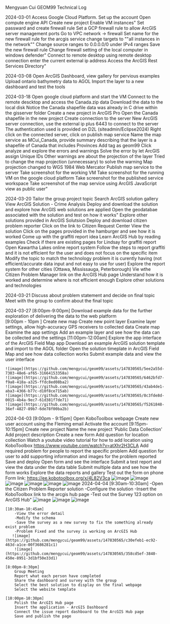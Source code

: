 Mengyuan Cui
GEOM99 Technical Log

2024-03-01
    Access Google Cloud Platform. 
    Set up the account 
    Open compute engine API 
    Create new project
    Enable VM instances"
    Set passward and create firewall rule 
    Set a GCP firewall rule to allow ArcGIS server management ports
    Go to VPC network -> firewall
    Set name for the new firewall rule for the arcgis service
    change targets to ""all instances in the network""
    Change source ranges to 0.0.0.0/0 under IPv4 ranges
    Save the new firewall rule
    Change firewall setting of the local computer in windows defender"
    Connect to remote desktop using remote desktop connection
    enter the current external ip address 
    Access the ArcGIS Rest Services Directory"

2024-03-08
    Open ArcGIS Dashboard, view gallery for pervious examples
    Upload ontario bathymetry data to AGOL 
    Import the layer to a new dashboard and test the tools

2024-03-18
    Open google cloud platform and start the VM
    Connect to the remote descktop and access the Canada.zip data
    Download the data to the local disk
    Notice the Canada shapefile data was already in C drive within the gisserver folder
    Create a new project in ArcGIS Pro
    Open the Canada shapefile in the new project
    Create connection to the server 
    New ArcGIS server connection, use the external ip plus 6443 to connect to the server
    The authentication used is provided on D2L (siteadmin/Eclipse2024)
    Right click on the connected server, click on publish map service
    Name the map service as MCui_Canada, provide summary describing that the layer is a shapefile of Canada that includes Provinces 
    Add tag as geom99
    Click analyze and explore the errors and warnings
    Solve the error by let ArcGIS assign Unique IDs 
    Other warnings are about the projection of the layer 
    Tried to change the map projection (unnecessary) to solve the warning 
    Map projection changed to WGS 1984 Web Mercator 
    Publish map service to the server 
    Take screenshot for the working VM
    Take screenshot for the running VM on the google cloud platform
    Take screenshot for the published service workspace
    Take screenshot of the map service using ArcGIS JavaScript view as public user"

2024-03-20
    Tailor the group project topic
    Search ArcGIS solution gallery 
    View ArcGIS Solution - Crime Analysis 
    Deploy and download the solution and explore how ArcGIS web solutions are applied
    Open the geodatabae associated with the solution and test on how it works"
    Explore other solutions provided in ArcGIS Solutsion
    Deploy and download citizen problem reporter
    Click on the link to Citizen Request Center
    View the solution
    Click on the pages provided in the hamburger and see how it is worked 
    Come up with the graffiti report idea
    Learn ArcGIS Hub by reading examples 
    Check if there are existing pages for Lindsay for graffiti report 
    Open Kawartha Lakes online report system
    Follow the steps to report graffiti and it is not efficient for the user and does not focus on the specific item
    Modify the topic to match the technology problem it is curently having (not efficient/accurate data input and not easy to use for user)
    Explore the report system for other cities (Ottawa, Mississauga, Peterborough) 
    Vie wthe Citizen Problem Manager link on the ArcGIS Hub page 
    Understand how it is worked and determine where is not efficient enough 
    Explore other solutions and technologies

2024-03-21
    Discuss about problem statement and decide on final topic
    Meet with the group to confirm about the final topic
    
2024-03-27
    [8:00pm-9:00pm]
        Download example data for the further exploration of delivering the data to the web platform  
    [9:00pm - 10pm ]
        Create new map
        Create new point layer 
        Examine layer settings, allow high-accuracy GPS receivers to collected data
        Create map 
        Examine the app settings 
        Add an example layer and see how the data can be collected and the settings 
    [11:00pm-12:00am]
        Explore the app interface of the ArcGIS Field Map app 
        Download an example ArcGIS solution template and import to the AGOL folder 
        Open the solution timeplate in ArcGIS Field Map and see how data collection works 
        Submit example data and view the user interface 
    
    ![image](https://github.com/mengycui/geom99/assets/147830565/5ee2a55d-7303-48e6-af65-31664153358a)
    ![image](https://github.com/mengycui/geom99/assets/147830565/6462bfd7-f9a8-418a-a325-ffdc8ed08ba2)
    ![image](https://github.com/mengycui/geom99/assets/147830565/43ab4de1-aba3-4366-b77c-d10f8ce715ab)
    ![image](https://github.com/mengycui/geom99/assets/147830565/8c3fde8d-0015-4b4a-9ec7-61d381f7de71)
    ![image](https://github.com/mengycui/geom99/assets/147830565/f5261848-36ef-4827-89b7-6de78f00ba2b)

2024-04-03
    [9:00pm - 9:15pm]
        Open KoboToolbox webpage 
        Create new user account using the Fleming email
        Activate the account 
    [9:15pm-10:15pm]
        Create new project 
        Name the new project 'Public Data Collection'
        Add project description 
        Create a new form 
        Add question for location collection
        Watch a youtube video tutorial for how to add location using KoboToolbox 
        https://www.youtube.com/watch?v=atXhr2H3CLA
        Add required problem for people to report the specific problem
        Add question for user to add supporting information and images for the problem reported
        Save and deploy
        Open form and see the interface 
        Submit a test report and view the data under the data table
        Submit multiple data and see how the form works
        Explore the data reports and gallery
        Test out the form on phone
        Form link: https://ee.kobotoolbox.org/x/4L82V3ca
        ![image](https://github.com/mengycui/geom99/assets/147830565/965d4b7f-78aa-4a20-8158-361add341035)
        ![image](https://github.com/mengycui/geom99/assets/147830565/955b424b-cd07-4a72-a1d2-25340b360c0d)
        ![image](https://github.com/mengycui/geom99/assets/147830565/248e9fbe-861d-407d-9d92-e4c451800eae)
        ![image](https://github.com/mengycui/geom99/assets/147830565/9b936479-7845-42d9-b9a9-707c6de0e161)
        ![image](https://github.com/mengycui/geom99/assets/147830565/c33efce0-1a1c-4277-8a97-c370894f3f3b)
        ![image](https://github.com/mengycui/geom99/assets/147830565/6abae6f8-d99b-4a1b-b3ec-92248d444a50)
2024-04-04
    [9:30am-10:30am]
        -Open the Citizen Problem Reporter solution
        -Configure the solution
        -Insert the KoboToolbox link to the arcgis hub page
        -Test out the Survey 123 option on ArcGIS Hub"
         ![image](https://github.com/mengycui/geom99/assets/147830565/12120c1f-582d-423d-a9ec-58f8d05ae003)
         ![image](https://github.com/mengycui/geom99/assets/147830565/765812da-0253-49c3-89e5-4ceb547d1bb2)
         ![image](https://github.com/mengycui/geom99/assets/147830565/b1729a0a-cc51-4fe7-8276-ccc35dfeb7ca)

    [10:30am-10:45am]
        -View the error detail
        -Modify the schema
        -Save the survey as a new survey to fix the something already exist problem 
        -Problem Fixed and the survey is working on ArcGIS Hub
       ![image](https://github.com/mengycui/geom99/assets/147830565/c30efeb1-ec92-463d-a1ce-00f3686281c1)
        ![image](https://github.com/mengycui/geom99/assets/147830565/358cd5ef-3840-450e-8951-3d1bf50e33d1)

    [8:00pm-8:30pm]
        Group Meeting
        Report what each person have completed
        Share the dashboard and survey with the group 
        Select the best solution to display on the final webpage
        Select the website template

    [10:00pm-10:30pm]
        Polish the ArcGIS Hub page 
        Insert the application - ArcGIS Dashboard 
        Connect the issue report dashboard to the ArcGIS Hub page 
        Save and publish the page 
        
       

        

